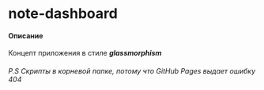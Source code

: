 # note-dashboard

#### Описание

Концепт приложения в стиле ***glassmorphism***

###### P.S Скрипты в корневой папке, потому что GitHub Pages выдает ошибку 404
